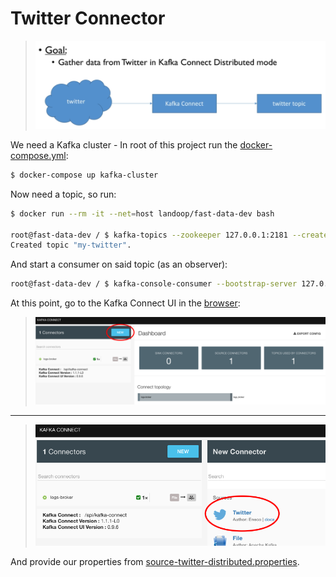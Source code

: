 # Twitter Connector

> ![Goal](docs/images/goal.png)

We need a Kafka cluster - In root of this project run the [docker-compose.yml](../../docker-compose.yml):

```bash
$ docker-compose up kafka-cluster
```

Now need a topic, so run:

```bash
$ docker run --rm -it --net=host landoop/fast-data-dev bash

root@fast-data-dev / $ kafka-topics --zookeeper 127.0.0.1:2181 --create --topic my-twitter --partitions 3 --replication-factor 1
Created topic "my-twitter".
```

And start a consumer on said topic (as an observer):

```bash
root@fast-data-dev / $ kafka-console-consumer --bootstrap-server 127.0.0.1:9092 --topic my-twitter
```

At this point, go to the Kafka Connect UI in the [browser](http://127.0.0.1:3030/kafka-connect-ui/#/cluster/fast-data-dev):

> ![Connect UI](docs/images/kafka-connect-ui.png)

---

> ![Twitter connect](docs/images/twitter-connect.png)

And provide our properties from [source-twitter-distributed.properties](source-twitter-distributed.properties).

